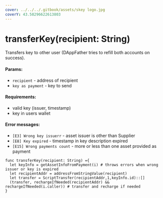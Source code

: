 ```yaml
---
cover: ../../../.gitbook/assets/skey logo.jpg
coverY: 43.58296622613803
---
```


# transferKey(recipient: String)

Transfers key to other user (DAppFather tries to refill both accounts on success).

#### Params:

* `recipient` - address of recipient
* `key as payment` - key to send

#### Requirements:

* valid key (issuer, timestamp)
* key in users wallet

#### Error messages:

* `[E3] Wrong key issuerr` - asset issuer is other than Supplier
* `[E8] Key expired` - timestamp in key description expired
* `[E15] Wrong payments count` - more or less than one asset provided as payment

```
func transferKey(recipient: String) ={
  let keyInfo = getAssetInfoFromPayment(i) # throws errors when wrong issuer or key is expired
  let recipientAddr = addressFromStringValue(recipient)
  let transfer = ScriptTransfer(recipientAddr,1,keyInfo.id)::[]
  (transfer, rechargeIfNeeded(recipientAddr) && rechargeIfNeeded(i.caller)) # transfer and recharge if needed
}
```
